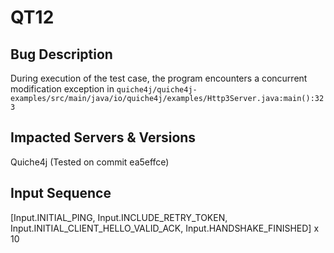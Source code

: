 # QT12

## Bug Description
During execution of the test case, the program encounters a concurrent modification exception in ```quiche4j/quiche4j-examples/src/main/java/io/quiche4j/examples/Http3Server.java:main():323```

## Impacted Servers & Versions
Quiche4j (Tested on commit ea5effce)

## Input Sequence
[Input.INITIAL_PING, Input.INCLUDE_RETRY_TOKEN, Input.INITIAL_CLIENT_HELLO_VALID_ACK, Input.HANDSHAKE_FINISHED] x 10
